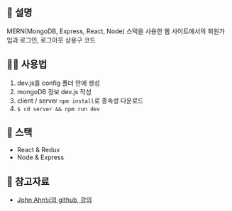 ## 🙉 설명

MERN(MongoDB, Express, React, Node) 스택을 사용한 웹 사이트에서의 회원가입과 로그인, 로그아웃 상용구 코드

## 👨‍💻 사용법

1. dev.js를 config 폴더 안에 생성
2. mongoDB 정보 dev.js 작성
3. client / server `npm install`로 종속성 다운로드
4. `$ cd server && npm run dev`

## 🏃 스택
- React & Redux
- Node & Express

## 📃 참고자료
- [John Ahn님의 github, 강의](https://github.com/jaewonhimnae)
